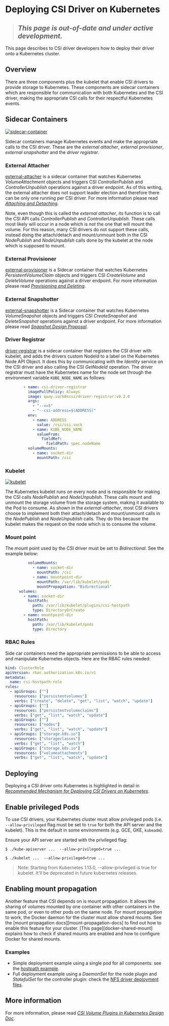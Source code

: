 # Deploying CSI Driver on Kubernetes

> ## *This page is out-of-date and under active development.*

This page describes to CSI driver developers how to deploy their driver onto a Kubernetes cluster.

## Overview
There are three components plus the kubelet that enable CSI drivers to provide storage to Kubernetes. These components are sidecar containers which are responsible for communication with both Kubernetes and the CSI driver, making the appropriate CSI calls for their respectful Kubernetes events.

## Sidecar Containers
[![sidecar-container](images/sidecar-container.png)](https://docs.google.com/a/greatdanedata.com/drawings/d/1JExJ_98dt0NAsJ7iI0_9loeTn2rbLeEcpOMEvKrF-9w/edit?usp=sharing)

Sidecar containers manage Kubernetes events and make the appropriate calls to the CSI driver. These are the _external attacher_, _external provisioner_, _external snapshotter_ and the _driver registrar_.

### External Attacher
[external-attacher](https://github.com/kubernetes-csi/external-attacher) is a sidecar container that watches Kubernetes _VolumeAttachment_ objects and triggers CSI _ControllerPublish_ and _ControllerUnpublish_ operations against a driver endpoint. As of this writing, the external attacher does not support leader election and therefore there can be only one running per CSI driver.  For more information please read [_Attaching and Detaching_](https://github.com/kubernetes/community/blob/master/contributors/design-proposals/storage/container-storage-interface.md#attaching-and-detaching).

Note, even though this is called the _external attacher_, its function is to call the CSI API calls _ControllerPublish_ and _ControllerUnpublish_. These calls most likely will occur in a node which is _not_ the one that will mount the volume. For this reason, many CSI drivers do not support these calls, instead doing the attach/detach and mount/unmount both in the CSI _NodePublish_ and _NodeUnpublish_ calls done by the kubelet at the node which is supposed to mount.

### External Provisioner
[external-provisioner](https://github.com/kubernetes-csi/external-provisioner) is a Sidecar container that watches Kubernetes _PersistentVolumeClaim_ objects and triggers CSI _CreateVolume_ and _DeleteVolume_ operations against a driver endpoint. For more information please read [_Provisioning and Deleting_](https://github.com/kubernetes/community/blob/master/contributors/design-proposals/storage/container-storage-interface.md#provisioning-and-deleting).

### External Snapshotter
[external-snapshotter](https://github.com/kubernetes-csi/external-snapshotter) is a Sidecar container that watches Kubernetes _VolumeSnapshot_ objects and triggers CSI _CreateSnapshot_ and _DeleteSnapshot_ operations against a driver endpoint. For more information please read [_Snapshot Design Proposal_](https://github.com/kubernetes/community/blob/master/contributors/design-proposals/storage/csi-snapshot.md).

### Driver Registrar
[driver-registrar](https://github.com/kubernetes-csi/driver-registrar) is a sidecar container that registers the CSI driver with kubelet, and adds the drivers custom NodeId to a label on the Kubernetes Node API Object. It does this by communicating with the _Identity_ service on the CSI driver and also calling the CSI _GetNodeId_ operation. The driver registrar must have the Kubernetes name for the node set through the environment variable `KUBE_NODE_NAME` as follows:

```yaml
        - name: csi-driver-registrar
          imagePullPolicy: Always
          image: quay.io/k8scsi/driver-registrar:v0.2.0
          args:
            - "--v=5"
            - "--csi-address=$(ADDRESS)"
          env:
            - name: ADDRESS
              value: /csi/csi.sock
            - name: KUBE_NODE_NAME
              valueFrom:
                fieldRef:
                  fieldPath: spec.nodeName
          volumeMounts:
            - name: socket-dir
              mountPath: /csi
```

### Kubelet
[![kubelet](images/kubelet.png)](https://docs.google.com/a/greatdanedata.com/drawings/d/1NXaVNDh3mSDhog7Q3Y9eELyEF24F8Z-Kk0ujR3pyOes/edit?usp=sharing)

The Kubernetes kubelet runs on every node and is responsible for making the CSI calls _NodePublish_ and _NodeUnpublish_. These calls mount and unmount the storage volume from the storage system, making it available to the Pod to consume. As shown in the _external-attacher_, most CSI drivers choose to implement both their attach/detach and mount/unmount calls in the _NodePublish_ and _NodeUnpublish_ calls. They do this because the kubelet makes the request on the node which is to consume the volume.

### Mount point
The mount point used by the CSI driver must be set to _Bidirectional_. See the example below:

```yaml
          volumeMounts:
            - name: socket-dir
              mountPath: /csi
            - name: mountpoint-dir
              mountPath: /var/lib/kubelet/pods
              mountPropagation: "Bidirectional"
      volumes:
        - name: socket-dir
          hostPath:
            path: /var/lib/kubelet/plugins/csi-hostpath
            type: DirectoryOrCreate
        - name: mountpoint-dir
          hostPath:
            path: /var/lib/kubelet/pods
            type: Directory
```

### RBAC Rules
Side car containers need the appropriate permissions to be able to access and manipulate Kubernetes objects. Here are the RBAC rules needed:

```yaml
kind: ClusterRole
apiVersion: rbac.authorization.k8s.io/v1
metadata:
  name: csi-hostpath-role
rules:
  - apiGroups: [""]
    resources: ["persistentvolumes"]
    verbs: ["create", "delete", "get", "list", "watch", "update"]
  - apiGroups: [""]
    resources: ["persistentvolumeclaims"]
    verbs: ["get", "list", "watch", "update"]
  - apiGroups: [""]
    resources: ["nodes"]
    verbs: ["get", "list", "watch", "update"]
  - apiGroups: ["storage.k8s.io"]
    resources: ["storageclasses"]
    verbs: ["get", "list", "watch"]
  - apiGroups: ["storage.k8s.io"]
    resources: ["volumeattachments"]
    verbs: ["get", "list", "watch", "update"]
```

## Deploying
Deploying a CSI driver onto Kubernetes is highlighted in detail in [_Recommended Mechanism for Deploying CSI Drivers on Kubernetes_](https://github.com/kubernetes/community/blob/master/contributors/design-proposals/storage/container-storage-interface.md#recommended-mechanism-for-deploying-csi-drivers-on-kubernetes). 

## Enable privileged Pods

To use CSI drivers, your Kubernetes cluster must allow privileged pods (i.e. `--allow-privileged` flag must be set to `true` for both the API server and the kubelet). This is the default in some environments (e.g. GCE, GKE, `kubeadm`).

Ensure your API server are started with the privileged flag:

```shell
$ ./kube-apiserver ...  --allow-privileged=true ...
```

```shell
$ ./kubelet ...  --allow-privileged=true ...
```

> Note: Starting from Kubernetes 1.13.0, --allow-privileged is true for kubelet. It'll be deprecated in future kubernetes releases.

## Enabling mount propagation
Another feature that CSI depends on is mount propagation.  It allows the sharing of volumes mounted by one container with other containers in the same pod, or even to other pods on the same node.  For mount propagation to work, the Docker daemon for the cluster must allow shared mounts. See the [mount propagation docs][mount-propagation-docs] to find out how to enable this feature for your cluster.  [This page][docker-shared-mount] explains how to check if shared mounts are enabled and how to configure Docker for shared mounts.

### Examples

- Simple deployment example using a single pod for all components: see the [hostpath example](Example.html).
- Full deployment example using a _DaemonSet_ for the node plugin and _StatefulSet_ for the controller plugin: check the [NFS driver deployment files][nfs-driver]. 

## More information
For more information, please read [_CSI Volume Plugins in Kubernetes Design Doc_](https://github.com/kubernetes/community/blob/master/contributors/design-proposals/storage/container-storage-interface.md).

[nfs-driver]: https://github.com/kubernetes-csi/drivers/tree/master/pkg/nfs/deploy/kubernetes
